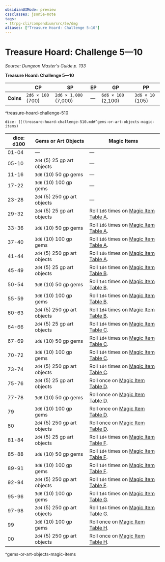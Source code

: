 ```yaml
---
obsidianUIMode: preview
cssclasses: json5e-note
tags:
- ttrpg-cli/compendium/src/5e/dmg
aliases: ["Treasure Hoard: Challenge 5—10"]
---
```

# Treasure Hoard: Challenge 5—10
*Source: Dungeon Master's Guide p. 133* 

**Treasure Hoard: Challenge 5—10**

|  | CP | SP | EP | GP | PP |
|--|----|----|----|----|----|
| **Coins** | `2d6 × 100` (700) | `2d6 × 1,000` (7,000) | — | `6d6 × 100` (2,100) | `3d6 × 10` (105) |
^treasure-hoard-challenge-510

`dice: [](treasure-hoard-challenge-510.md#^gems-or-art-objects-magic-items)`

| dice: d100 | Gems or Art Objects | Magic Items |
|------------|---------------------|-------------|
| 01-04 | — | — |
| 05-10 | `2d4` (5) 25 gp art objects | — |
| 11-16 | `3d6` (10) 50 gp gems | — |
| 17-22 | `3d6` (10) 100 gp gems | — |
| 23-28 | `2d4` (5) 250 gp art objects | — |
| 29-32 | `2d4` (5) 25 gp art objects | Roll `1d6` times on [Magic Item Table A](Misc%20Files/CLI/compendium/tables/magic-item-table-a.md). |
| 33-36 | `3d6` (10) 50 gp gems | Roll `1d6` times on [Magic Item Table A](Misc%20Files/CLI/compendium/tables/magic-item-table-a.md). |
| 37-40 | `3d6` (10) 100 gp gems | Roll `1d6` times on [Magic Item Table A](Misc%20Files/CLI/compendium/tables/magic-item-table-a.md). |
| 41-44 | `2d4` (5) 250 gp art objects | Roll `1d6` times on [Magic Item Table A](Misc%20Files/CLI/compendium/tables/magic-item-table-a.md). |
| 45-49 | `2d4` (5) 25 gp art objects | Roll `1d4` times on [Magic Item Table B](Misc%20Files/CLI/compendium/tables/magic-item-table-b.md). |
| 50-54 | `3d6` (10) 50 gp gems | Roll `1d4` times on [Magic Item Table B](Misc%20Files/CLI/compendium/tables/magic-item-table-b.md). |
| 55-59 | `3d6` (10) 100 gp gems | Roll `1d4` times on [Magic Item Table B](Misc%20Files/CLI/compendium/tables/magic-item-table-b.md). |
| 60-63 | `2d4` (5) 250 gp art objects | Roll `1d4` times on [Magic Item Table B](Misc%20Files/CLI/compendium/tables/magic-item-table-b.md). |
| 64-66 | `2d4` (5) 25 gp art objects | Roll `1d4` times on [Magic Item Table C](Misc%20Files/CLI/compendium/tables/magic-item-table-c.md). |
| 67-69 | `3d6` (10) 50 gp gems | Roll `1d4` times on [Magic Item Table C](Misc%20Files/CLI/compendium/tables/magic-item-table-c.md). |
| 70-72 | `3d6` (10) 100 gp gems | Roll `1d4` times on [Magic Item Table C](Misc%20Files/CLI/compendium/tables/magic-item-table-c.md). |
| 73-74 | `2d4` (5) 250 gp art objects | Roll `1d4` times on [Magic Item Table C](Misc%20Files/CLI/compendium/tables/magic-item-table-c.md). |
| 75-76 | `2d4` (5) 25 gp art objects | Roll once on [Magic Item Table D](Misc%20Files/CLI/compendium/tables/magic-item-table-d.md). |
| 77-78 | `3d6` (10) 50 gp gems | Roll once on [Magic Item Table D](Misc%20Files/CLI/compendium/tables/magic-item-table-d.md). |
| 79 | `3d6` (10) 100 gp gems | Roll once on [Magic Item Table D](Misc%20Files/CLI/compendium/tables/magic-item-table-d.md). |
| 80 | `2d4` (5) 250 gp art objects | Roll once on [Magic Item Table D](Misc%20Files/CLI/compendium/tables/magic-item-table-d.md). |
| 81-84 | `2d4` (5) 25 gp art objects | Roll `1d4` times on [Magic Item Table F](Misc%20Files/CLI/compendium/tables/magic-item-table-f.md). |
| 85-88 | `3d6` (10) 50 gp gems | Roll `1d4` times on [Magic Item Table F](Misc%20Files/CLI/compendium/tables/magic-item-table-f.md). |
| 89-91 | `3d6` (10) 100 gp gems | Roll `1d4` times on [Magic Item Table F](Misc%20Files/CLI/compendium/tables/magic-item-table-f.md). |
| 92-94 | `2d4` (5) 250 gp art objects | Roll `1d4` times on [Magic Item Table F](Misc%20Files/CLI/compendium/tables/magic-item-table-f.md). |
| 95-96 | `3d6` (10) 100 gp gems | Roll `1d4` times on [Magic Item Table G](Misc%20Files/CLI/compendium/tables/magic-item-table-g.md). |
| 97-98 | `2d4` (5) 250 gp art objects | Roll `1d4` times on [Magic Item Table G](Misc%20Files/CLI/compendium/tables/magic-item-table-g.md). |
| 99 | `3d6` (10) 100 gp gems | Roll once on [Magic Item Table H](Misc%20Files/CLI/compendium/tables/magic-item-table-h.md). |
| 00 | `2d4` (5) 250 gp art objects | Roll once on [Magic Item Table H](Misc%20Files/CLI/compendium/tables/magic-item-table-h.md). |
^gems-or-art-objects-magic-items
